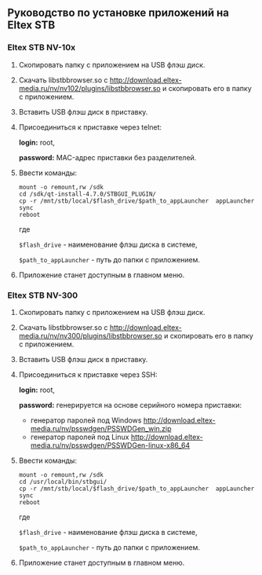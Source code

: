 Руководство по установке приложений на Eltex STB
--------------------------------

### Eltex STB NV-10x

1.  Скопировать папку с приложением на USB флэш диск.

2.  Скачать libstbbrowser.so с http://download.eltex-media.ru/nv/nv102/plugins/libstbbrowser.so и скопировать его в папку с приложением.

3.  Вставить USB флэш диск в приставку.

4.  Присоединиться к приставке через telnet:

    **login:** root,

    **password:** MAC-адрес приставки без разделителей.

5.  Ввести команды:

	```
	mount -o remount,rw /sdk
	cd /sdk/qt-install-4.7.0/STBGUI_PLUGIN/
	cp -r /mnt/stb/local/$flash_drive/$path_to_appLauncher  appLauncher
	sync
	reboot
	```
    
    где

    `$flash_drive` - наименование флэш диска в системе,

    `$path_to_appLauncher` - путь до папки с приложением.

6.  Приложение станет доступным в главном меню.

### Eltex STB NV-300

1.  Скопировать папку с приложением на USB флэш диск.

2.  Скачать libstbbrowser.so с http://download.eltex-media.ru/nv/nv300/plugins/libstbbrowser.so и скопировать его в папку с приложением.

3.  Вставить USB флэш диск в приставку.

4.  Присоединиться к приставке через SSH:

    **login:** root,

    **password:** генерируется на основе серийного номера приставки:
	- генератор паролей под Windows  http://download.eltex-media.ru/nv/psswdgen/PSSWDGen_win.zip
	- генератор паролей под Linux http://download.eltex-media.ru/nv/psswdgen/PSSWDGen-linux-x86_64

5.  Ввести команды:

	```
	mount -o remount,rw /sdk
	cd /usr/local/bin/stbgui/
	cp -r /mnt/stb/local/$flash_drive/$path_to_appLauncher  appLauncher
	sync
	reboot
	```
    
    где

    `$flash_drive` - наименование флэш диска в системе,

    `$path_to_appLauncher` - путь до папки с приложением.

6.  Приложение станет доступным в главном меню.
